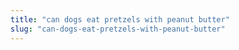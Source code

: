 ```yaml
---
title: "can dogs eat pretzels with peanut butter"
slug: "can-dogs-eat-pretzels-with-peanut-butter"
---
```


